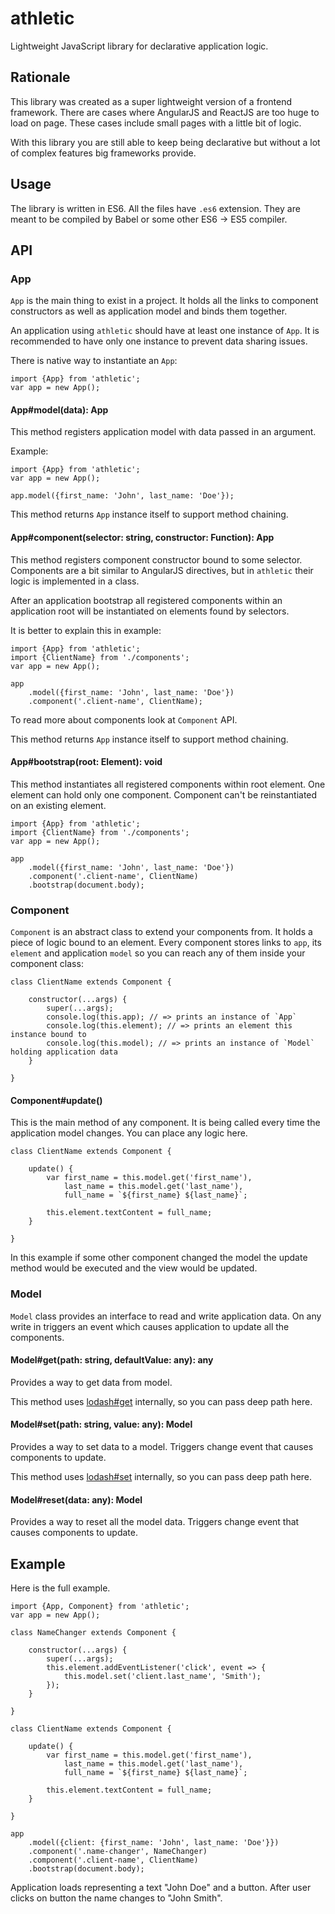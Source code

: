 # athletic

Lightweight JavaScript library for declarative application logic.

## Rationale

This library was created as a super lightweight version of a frontend framework. There are cases where AngularJS and ReactJS are too huge to load on page. These cases include small pages with a little bit of logic.

With this library you are still able to keep being declarative but without a lot of complex features big frameworks provide.

## Usage

The library is written in ES6. All the files have `.es6` extension. They are meant to be compiled by Babel or some other ES6 → ES5 compiler.

## API

### App

`App` is the main thing to exist in a project. It holds all the links to component constructors as well as application model and binds them together.

An application using `athletic` should have at least one instance of `App`.
It is recommended to have only one instance to prevent data sharing issues.

There is native way to instantiate an `App`:

```
import {App} from 'athletic';
var app = new App();
```

#### App#model(data): App

This method registers application model with data passed in an argument.

Example:

```
import {App} from 'athletic';
var app = new App();

app.model({first_name: 'John', last_name: 'Doe'});
```

This method returns `App` instance itself to support method chaining.

#### App#component(selector: string, constructor: Function): App

This method registers component constructor bound to some selector. Components are a bit similar to AngularJS directives, but in `athletic` their logic is implemented in a class.

After an application bootstrap all registered components within an application root will be instantiated on elements found by selectors.

It is better to explain this in example:

```
import {App} from 'athletic';
import {ClientName} from './components';
var app = new App();

app
    .model({first_name: 'John', last_name: 'Doe'})
    .component('.client-name', ClientName);
```

To read more about components look at `Component` API.

This method returns `App` instance itself to support method chaining.

#### App#bootstrap(root: Element): void

This method instantiates all registered components within root element.
One element can hold only one component. Component can't be reinstantiated on an existing element.

```
import {App} from 'athletic';
import {ClientName} from './components';
var app = new App();

app
    .model({first_name: 'John', last_name: 'Doe'})
    .component('.client-name', ClientName)
    .bootstrap(document.body);
```

### Component

`Component` is an abstract class to extend your components from. It holds a piece of logic bound to an element. Every component stores links to `app`, its `element` and application `model` so you can reach any of them inside your component class:

```
class ClientName extends Component {
    
    constructor(...args) {
        super(...args);
        console.log(this.app); // => prints an instance of `App`
        console.log(this.element); // => prints an element this instance bound to
        console.log(this.model); // => prints an instance of `Model` holding application data
    }

}
```

#### Component#update()

This is the main method of any component. It is being called every time the application model changes. You can place any logic here.

```
class ClientName extends Component {

    update() {
        var first_name = this.model.get('first_name'),
            last_name = this.model.get('last_name'),
            full_name = `${first_name} ${last_name}`;

        this.element.textContent = full_name;
    }

}
```

In this example if some other component changed the model the update method would be executed and the view would be updated.

### Model

`Model` class provides an interface to read and write application data.
On any write in triggers an event which causes application to update all the components.

#### Model#get(path: string, defaultValue: any): any

Provides a way to get data from model.

This method uses [lodash#get](https://lodash.com/docs#get) internally, so you can pass deep path here.

#### Model#set(path: string, value: any): Model

Provides a way to set data to a model. Triggers change event that causes components to update.

This method uses [lodash#set](https://lodash.com/docs#set) internally, so you can pass deep path here.

#### Model#reset(data: any): Model

Provides a way to reset all the model data. Triggers change event that causes components to update.

## Example

Here is the full example.

```
import {App, Component} from 'athletic';
var app = new App();

class NameChanger extends Component {

    constructor(...args) {
        super(...args);
        this.element.addEventListener('click', event => {
            this.model.set('client.last_name', 'Smith');
        });
    }

}

class ClientName extends Component {

    update() {
        var first_name = this.model.get('first_name'),
            last_name = this.model.get('last_name'),
            full_name = `${first_name} ${last_name}`;

        this.element.textContent = full_name;
    }

}

app
    .model({client: {first_name: 'John', last_name: 'Doe'}})
    .component('.name-changer', NameChanger)
    .component('.client-name', ClientName)
    .bootstrap(document.body);
```

Application loads representing a text "John Doe" and a button.
After user clicks on button the name changes to "John Smith".
